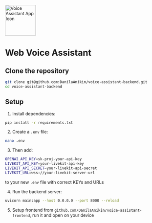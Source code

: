 <img src="./.github/assets/app-icon.png" alt="Voice Assistant App Icon" width="100" height="100">

# Web Voice Assistant

## Clone the repository
```bash
git clone git@github.com:DanilaAnikin/voice-assistant-backend.git
cd voice-assistant-backend
```

## Setup
1. Install dependencies:
```bash
pip install -r requirements.txt
```
2. Create a ```.env``` file:
```bash
nano .env
```
3. Then add:
```bash
OPENAI_API_KEY=sk-proj-your-api-key
LIVEKIT_API_KEY=your-livekit-api-key
LIVEKIT_API_SECRET=your-livekit-api-secret
LIVEKIT_URL=wss://your-livekit-server-url
```
to your new ```.env``` file with correct KEYs and URLs

4. Run the backend server:
```bash
uvicorn main:app --host 0.0.0.0 --port 8000 --reload
```

5. Setup frontend from ```github.com/DanilaAnikin/voice-assistant-frontend```, run it and open on your device
